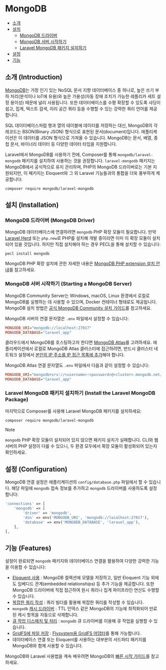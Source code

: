 # MongoDB

- [소개](#introduction)
- [설치](#installation)
    - [MongoDB 드라이버](#mongodb-driver)
    - [MongoDB 서버 시작하기](#starting-a-mongodb-server)
    - [Laravel MongoDB 패키지 설치하기](#install-the-laravel-mongodb-package)
- [설정](#configuration)
- [기능](#features)

<a name="introduction"></a>
## 소개 (Introduction)

[MongoDB](https://www.mongodb.com/resources/products/fundamentals/why-use-mongodb)는 가장 인기 있는 NoSQL 문서 지향 데이터베이스 중 하나로, 높은 쓰기 부하 처리(분석이나 IoT에 유용)와 높은 가용성(자동 장애 조치가 가능한 레플리카 세트 설정 용이성) 때문에 널리 사용됩니다. 또한 데이터베이스를 수평 확장할 수 있도록 샤딩이 쉽고, 집계, 텍스트 검색, 지리 공간 쿼리 등을 수행할 수 있는 강력한 쿼리 언어를 제공합니다.

SQL 데이터베이스처럼 행과 열의 테이블에 데이터를 저장하는 대신, MongoDB의 각 레코드는 BSON(Binary JSON) 형식으로 표현된 문서(document)입니다. 애플리케이션은 이 데이터를 JSON 형식으로 가져올 수 있습니다. MongoDB는 문서, 배열, 중첩 문서, 바이너리 데이터 등 다양한 데이터 타입을 지원합니다.

Laravel에서 MongoDB를 사용하기 전에, Composer를 통해 `mongodb/laravel-mongodb` 패키지를 설치하여 사용하는 것을 권장합니다. `laravel-mongodb` 패키지는 MongoDB에서 공식적으로 유지 관리하며, PHP의 MongoDB 드라이버로는 기본 지원되지만, 이 패키지는 Eloquent와 그 외 Laravel 기능들과의 통합을 더욱 풍부하게 제공합니다:

```shell
composer require mongodb/laravel-mongodb
```

<a name="installation"></a>
## 설치 (Installation)

<a name="mongodb-driver"></a>
### MongoDB 드라이버 (MongoDB Driver)

MongoDB 데이터베이스에 연결하려면 `mongodb` PHP 확장 모듈이 필요합니다. 만약 [Laravel Herd](https://herd.laravel.com) 또는 `php.new`로 PHP를 설치해 개발 중이라면 이미 이 확장 모듈이 설치되어 있을 것입니다. 하지만 직접 설치해야 하는 경우 PECL을 통해 설치할 수 있습니다:

```shell
pecl install mongodb
```

MongoDB PHP 확장 설치에 관한 자세한 내용은 [MongoDB PHP extension 설치 안내](https://www.php.net/manual/en/mongodb.installation.php)를 참고하세요.

<a name="starting-a-mongodb-server"></a>
### MongoDB 서버 시작하기 (Starting a MongoDB Server)

MongoDB Community Server는 Windows, macOS, Linux 환경에서 로컬로 MongoDB를 실행하는 데 사용할 수 있으며, Docker 컨테이너 형태로도 제공됩니다. MongoDB 설치 방법은 [공식 MongoDB Community 설치 가이드](https://docs.mongodb.com/manual/administration/install-community/)를 참고하세요.

MongoDB 서버의 연결 문자열은 `.env` 파일에서 설정할 수 있습니다:

```ini
MONGODB_URI="mongodb://localhost:27017"
MONGODB_DATABASE="laravel_app"
```

클라우드에서 MongoDB를 호스팅하고자 한다면 [MongoDB Atlas](https://www.mongodb.com/cloud/atlas)를 고려하세요.
애플리케이션에서 로컬로 MongoDB Atlas 클러스터에 접근하려면, 반드시 클러스터 네트워크 설정에서 [본인의 IP 주소를 IP 접근 목록에 추가](https://www.mongodb.com/docs/atlas/security/add-ip-address-to-list/)해야 합니다.

MongoDB Atlas 연결 문자열도 `.env` 파일에서 다음과 같이 설정할 수 있습니다:

```ini
MONGODB_URI="mongodb+srv://<username>:<password>@<cluster>.mongodb.net/<dbname>?retryWrites=true&w=majority"
MONGODB_DATABASE="laravel_app"
```

<a name="install-the-laravel-mongodb-package"></a>
### Laravel MongoDB 패키지 설치하기 (Install the Laravel MongoDB Package)

마지막으로 Composer를 사용해 Laravel MongoDB 패키지를 설치하세요:

```shell
composer require mongodb/laravel-mongodb
```

> [!NOTE]  
> `mongodb` PHP 확장 모듈이 설치되어 있지 않으면 패키지 설치가 실패합니다. CLI와 웹 서버의 PHP 설정이 다를 수 있으니, 두 환경 모두에서 확장 모듈이 활성화되어 있는지 확인하세요.

<a name="configuration"></a>
## 설정 (Configuration)

MongoDB 연결 설정은 애플리케이션의 `config/database.php` 파일에서 할 수 있습니다. 해당 파일에 `mongodb` 접속 정보를 추가하고 `mongodb` 드라이버를 사용하도록 설정합니다:

```php
'connections' => [
    'mongodb' => [
        'driver' => 'mongodb',
        'dsn' => env('MONGODB_URI', 'mongodb://localhost:27017'),
        'database' => env('MONGODB_DATABASE', 'laravel_app'),
    ],
],
```

<a name="features"></a>
## 기능 (Features)

설정이 완료되면 `mongodb` 패키지와 데이터베이스 연결을 활용하여 다양한 강력한 기능을 이용할 수 있습니다:

- [Eloquent 사용](https://www.mongodb.com/docs/drivers/php/laravel-mongodb/current/eloquent-models/) : MongoDB 컬렉션에 모델을 저장하고, 일반 Eloquent 기능 외에도 임베디드 관계(embedded relationships) 등 추가 기능을 제공합니다. 또한 MongoDB 드라이버에 직접 접근하여 원시 쿼리나 집계 파이프라인 연산도 수행할 수 있습니다.
- [복잡한 쿼리 작성](https://www.mongodb.com/docs/drivers/php/laravel-mongodb/current/query-builder/) : 쿼리 빌더를 활용해 복잡한 쿼리를 작성할 수 있습니다.
- `mongodb` [캐시 드라이버](https://www.mongodb.com/docs/drivers/php/laravel-mongodb/current/cache/) : TTL 인덱스 같은 MongoDB의 기능에 최적화되어 만료된 캐시 항목을 자동으로 삭제합니다.
- [큐 작업 디스패치 및 처리](https://www.mongodb.com/docs/drivers/php/laravel-mongodb/current/queues/) : `mongodb` 큐 드라이버를 이용해 큐 작업을 실행할 수 있습니다.
- [GridFS에 파일 저장](https://www.mongodb.com/docs/drivers/php/laravel-mongodb/current/gridfs/) : [Flysystem용 GridFS 어댑터](https://flysystem.thephpleague.com/docs/adapter/gridfs/)를 통해 가능합니다.
- 데이터베이스 연결 또는 Eloquent를 사용하는 대부분의 서드파티 패키지를 MongoDB와 함께 사용할 수 있습니다.

MongoDB와 Laravel 사용법을 계속 배우려면 MongoDB의 [빠른 시작 가이드](https://www.mongodb.com/docs/drivers/php/laravel-mongodb/current/quick-start/)를 참고하세요.